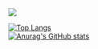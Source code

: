 <img src="https://capsule-render.vercel.app/api?type=wave&color=auto&height=300&section=header&text=UnitySio&fontSize=90" />

[![Top Langs](https://github-readme-stats.vercel.app/api/top-langs/?username=UnitySio&count_private=true)](https://github.com/anuraghazra/github-readme-stats)
<br>
[![Anurag's GitHub stats](https://github-readme-stats.vercel.app/api?username=UnitySio&count_private=true)](https://github.com/anuraghazra/github-readme-stats)
